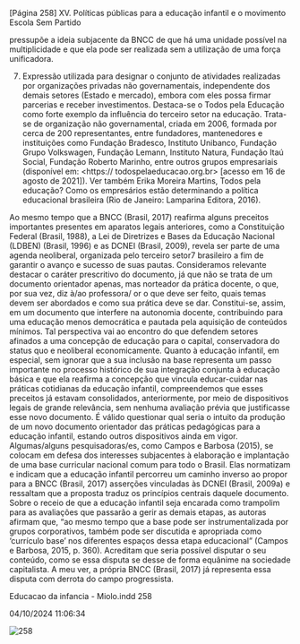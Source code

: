 [Página 258]
XV. Políticas públicas para a educação infantil e o movimento Escola Sem Partido

pressupõe a ideia subjacente da BNCC de que há uma unidade
possível na multiplicidade e que ela pode ser realizada sem a
utilização de uma força unificadora.

7. Expressão utilizada para designar o
conjunto de atividades realizadas
por organizações privadas não
governamentais, independente dos
demais setores (Estado e mercado),
embora com eles possa firmar
parcerias e receber investimentos.
Destaca-se o Todos pela Educação
como forte exemplo da influência do
terceiro setor na educação. Trata-se
de organização não governamental,
criada em 2006, formada por
cerca de 200 representantes, entre
fundadores, mantenedores e
instituições como Fundação Bradesco,
Instituto Unibanco, Fundação Grupo
Volkswagen, Fundação Lemann,
Instituto Natura, Fundação Itaú
Social, Fundação Roberto Marinho,
entre outros grupos empresariais
(disponível em: <https://
todospelaeducacao.org.br> [acesso
em 16 de agosto de 2021]). Ver
também Erika Moreira Martins, Todos
pela educação? Como os empresários
estão determinando a política
educacional brasileira (Rio de Janeiro:
Lamparina Editora, 2016).

Ao mesmo tempo que a BNCC (Brasil, 2017) reafirma alguns preceitos importantes presentes em aparatos legais anteriores, como a
Constituição Federal (Brasil, 1988), a Lei de Diretrizes e Bases da Educação Nacional (LDBEN) (Brasil, 1996) e as DCNEI (Brasil, 2009), revela
ser parte de uma agenda neoliberal, organizada pelo terceiro setor7
brasileiro a fim de garantir o avanço e sucesso de suas pautas.
Consideramos relevante destacar o caráter prescritivo do documento, já que não se trata de um documento orientador apenas, mas
norteador da prática docente, o que, por sua vez, diz à/ao professora/
or o que deve ser feito, quais temas devem ser abordados e como sua
prática deve se dar. Constitui-se, assim, em um documento que interfere na autonomia docente, contribuindo para uma educação menos
democrática e pautada pela aquisição de conteúdos mínimos. Tal
perspectiva vai ao encontro do que defendem setores afinados a uma
concepção de educação para o capital, conservadora do status quo e
neoliberal economicamente.
Quanto à educação infantil, em especial, sem ignorar que a sua inclusão na base representa um passo importante no processo histórico
de sua integração conjunta à educação básica e que ela reafirma a concepção que vincula educar-cuidar nas práticas cotidianas da educação
infantil, compreendemos que esses preceitos já estavam consolidados,
anteriormente, por meio de dispositivos legais de grande relevância,
sem nenhuma avaliação prévia que justificasse esse novo documento.
É válido questionar qual seria o intuito da produção de um novo documento orientador das práticas pedagógicas para a educação infantil,
estando outros dispositivos ainda em vigor.
Algumas/alguns pesquisadoras/es, como Campos e Barbosa
(2015), se colocam em defesa dos interesses subjacentes à elaboração
e implantação de uma base curricular nacional comum para todo o
Brasil. Elas normatizam e indicam que a educação infantil percorreu
um caminho inverso ao propor para a BNCC (Brasil, 2017) asserções
vinculadas às DCNEI (Brasil, 2009a) e ressaltam que a proposta traduz
os princípios centrais daquele documento. Sobre o receio de que a educação infantil seja encarada como trampolim para as avaliações que
passarão a gerir as demais etapas, as autoras afirmam que, “ao mesmo
tempo que a base pode ser instrumentalizada por grupos corporativos,
também pode ser discutida e apropriada como ‘currículo base’ nos diferentes espaços dessa etapa educacional” (Campos e Barbosa, 2015, p.
360). Acreditam que seria possível disputar o seu conteúdo, como se
essa disputa se desse de forma equânime na sociedade capitalista. A
meu ver, a própria BNCC (Brasil, 2017) já representa essa disputa com
derrota do campo progressista.


Educacao da infancia - Miolo.indd 258

04/10/2024 11:06:34

![258](./img/page_258-01.jpg)
